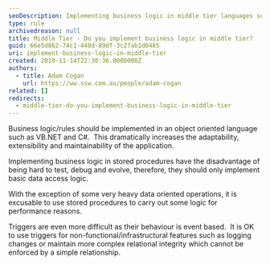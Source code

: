 ```yaml
---
seoDescription: Implementing business logic in middle tier languages such as VB.NET and C# increases adaptability, extensibility and maintainability of applications.
type: rule
archivedreason: null
title: Middle Tier - Do you implement business logic in middle tier?
guid: 66e5d862-74c1-440d-89df-3c27ab1d0485
uri: implement-business-logic-in-middle-tier
created: 2019-11-14T22:30:36.0000000Z
authors:
  - title: Adam Cogan
    url: https://ww.ssw.com.au/people/adam-cogan
related: []
redirects:
  - middle-tier-do-you-implement-business-logic-in-middle-tier
---
```


Business logic/rules should be implemented in an object oriented language such as VB.NET and C#.  This dramatically increases the adaptability, extensibility and maintainability of the application.

Implementing business logic in stored procedures have the disadvantage of being hard to test, debug and evolve, therefore, they should only implement basic data access logic.

With the exception of some very heavy data oriented operations, it is excusable to use stored procedures to carry out some logic for performance reasons.

Triggers are even more difficult as their behaviour is event based.  It is OK to use triggers for non-functional/infrastructural features such as logging changes or maintain more complex relational integrity which cannot be enforced by a simple relationship.

<!--endintro-->
